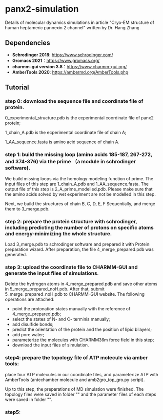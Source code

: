 # panx2-simulation

Details of molecular dynamics simulations in article "Cryo-EM structure of human heptameric pannexin 2 channel" written by Dr. Hang Zhang.

## Dependencies

* **Schrodinger 2018**: https://www.schrodinger.com/
* **Gromacs 2021**：https://www.gromacs.org/
* **charmm-gui version 3.8**：https://www.charmm-gui.org/
* **AmberTools 2020**: https://ambermd.org/AmberTools.php

## Tutorial
### step 0: download the sequence file and coordinate file of protein. 
0_experimental_structure.pdb is the ecperimental coordinate file of panx2 protein;

1_chain_A.pdb is the ecperimental coordinate file of chain A;

1_AA_sequence.fasta is amino acid sequence of chain A.

### step 1: build the missing loop (amino acids 185-187, 267-272, and 374-376) via the prime （a module in schrodinger software).

We build missing loops via the homology modeling function of prime. The input files of this step are  1_chain_A.pdb and 1_AA_sequence.fasta. The output file of this step is 2_A_prime_modelled.pdb. Please make sure that the amino acids solved by wet experiment are not be modelled in this step.

Next, we build the structures of chain B, C, D, E, F Sequentially, and merge them to 3_merge.pdb.

### step 2: prepare the protein structure with schrodinger, including predicting the number of protons on specific atoms and energy-minimizing the whole structure.

Load 3_merge.pdb to schrodinger software and prepared it with Protein preparation wizard. After preparation, the file 4_merge_prepared.pdb was generated.

### step 3: upload the coordinate file to CHARMM-GUI and generate the input files of simulations.

Delete the hydrogen atoms in 4_merge_prepared.pdb and save other atoms in 5_merge_prepared_noH.pdb. After that, submit 5_merge_prepared_noH.pdb to CHARMM-GUI website. The following operations are attached:

* point the protonation states manually with the reference of 4_merge_prepared.pdb;
* select the states of N- and C- terminis manually;
* add disulfide bonds;
* predict the orientation of the protein and the position of lipid bilayers;
* add pore water;
* parameterize the molecules with CHARMM36m force field in this step;
* download the input files of simulation. 

### step4: prepare the topology file of ATP molecule via amber tools:

place four ATP molecules in our coordinate files, and parameterize ATP with AmberTools (antechamber molecule and amb2gro_top_gro.py script).

Up to this step, the preparations of MD simulation were finished. The topology files were saved in folder "" and the parameter files of each steps were saved in folder "".

### step5: 
